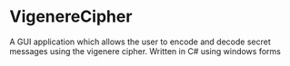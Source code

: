 # VigenereCipher

A GUI application which allows the user to encode and decode secret messages using the vigenere cipher. Written in C# using windows forms 

